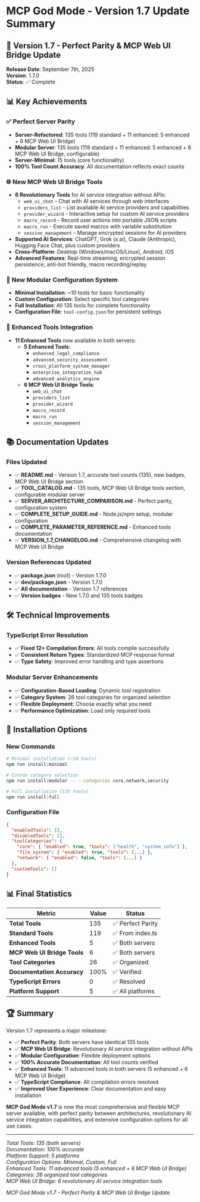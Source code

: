 # MCP God Mode - Version 1.7 Update Summary

## 🎯 **Version 1.7 - Perfect Parity & MCP Web UI Bridge Update**

**Release Date**: September 7th, 2025  
**Version**: 1.7.0  
**Status**: ✅ Complete

## 📊 **Key Achievements**

### ✅ **Perfect Server Parity**
- **Server-Refactored**: 135 tools (119 standard + 11 enhanced: 5 enhanced + 6 MCP Web UI Bridge)
- **Modular Server**: 135 tools (119 standard + 11 enhanced: 5 enhanced + 6 MCP Web UI Bridge, configurable)
- **Server-Minimal**: 15 tools (core functionality)
- **100% Tool Count Accuracy**: All documentation reflects exact counts

### 🌐 **New MCP Web UI Bridge Tools**
- **6 Revolutionary Tools** for AI service integration without APIs:
  - `web_ui_chat` - Chat with AI services through web interfaces
  - `providers_list` - List available AI service providers and capabilities
  - `provider_wizard` - Interactive setup for custom AI service providers
  - `macro_record` - Record user actions into portable JSON scripts
  - `macro_run` - Execute saved macros with variable substitution
  - `session_management` - Manage encrypted sessions for AI providers
- **Supported AI Services**: ChatGPT, Grok (x.ai), Claude (Anthropic), Hugging Face Chat, plus custom providers
- **Cross-Platform**: Desktop (Windows/macOS/Linux), Android, iOS
- **Advanced Features**: Real-time streaming, encrypted session persistence, anti-bot friendly, macro recording/replay

### 🚀 **New Modular Configuration System**
- **Minimal Installation**: ~10 tools for basic functionality
- **Custom Configuration**: Select specific tool categories
- **Full Installation**: All 135 tools for complete functionality
- **Configuration File**: `tool-config.json` for persistent settings

### 🔧 **Enhanced Tools Integration**
- **11 Enhanced Tools** now available in both servers:
  - **5 Enhanced Tools**:
    - `enhanced_legal_compliance`
    - `advanced_security_assessment`
    - `cross_platform_system_manager`
    - `enterprise_integration_hub`
    - `advanced_analytics_engine`
  - **6 MCP Web UI Bridge Tools**:
    - `web_ui_chat`
    - `providers_list`
    - `provider_wizard`
    - `macro_record`
    - `macro_run`
    - `session_management`

## 📚 **Documentation Updates**

### **Files Updated**
- ✅ **README.md** - Version 1.7, accurate tool counts (135), new badges, MCP Web UI Bridge section
- ✅ **TOOL_CATALOG.md** - 135 tools, MCP Web UI Bridge tools section, configurable modular server
- ✅ **SERVER_ARCHITECTURE_COMPARISON.md** - Perfect parity, configuration system
- ✅ **COMPLETE_SETUP_GUIDE.md** - Node.js/npm setup, modular configuration
- ✅ **COMPLETE_PARAMETER_REFERENCE.md** - Enhanced tools documentation
- ✅ **VERSION_1.7_CHANGELOG.md** - Comprehensive changelog with MCP Web UI Bridge

### **Version References Updated**
- ✅ **package.json** (root) - Version 1.7.0
- ✅ **dev/package.json** - Version 1.7.0
- ✅ **All documentation** - Version 1.7 references
- ✅ **Version badges** - New 1.7.0 and 135 tools badges

## 🛠️ **Technical Improvements**

### **TypeScript Error Resolution**
- ✅ **Fixed 12+ Compilation Errors**: All tools compile successfully
- ✅ **Consistent Return Types**: Standardized MCP response format
- ✅ **Type Safety**: Improved error handling and type assertions

### **Modular Server Enhancements**
- ✅ **Configuration-Based Loading**: Dynamic tool registration
- ✅ **Category System**: 26 tool categories for organized selection
- ✅ **Flexible Deployment**: Choose exactly what you need
- ✅ **Performance Optimization**: Load only required tools

## 🎯 **Installation Options**

### **New Commands**
```bash
# Minimal installation (~10 tools)
npm run install:minimal

# Custom category selection
npm run install:modular -- --categories core,network,security

# Full installation (135 tools)
npm run install:full
```

### **Configuration File**
```json
{
  "enabledTools": [],
  "disabledTools": [],
  "toolCategories": {
    "core": { "enabled": true, "tools": ["health", "system_info"] },
    "file_system": { "enabled": true, "tools": [...] },
    "network": { "enabled": false, "tools": [...] }
  },
  "customTools": []
}
```

## 📊 **Final Statistics**

| Metric | Value | Status |
|--------|-------|---------|
| **Total Tools** | 135 | ✅ Perfect Parity |
| **Standard Tools** | 119 | ✅ From index.ts |
| **Enhanced Tools** | 5 | ✅ Both servers |
| **MCP Web UI Bridge Tools** | 6 | ✅ Both servers |
| **Tool Categories** | 26 | ✅ Organized |
| **Documentation Accuracy** | 100% | ✅ Verified |
| **TypeScript Errors** | 0 | ✅ Resolved |
| **Platform Support** | 5 | ✅ All platforms |

## 🏆 **Summary**

Version 1.7 represents a major milestone:

- ✅ **Perfect Parity**: Both servers have identical 135 tools
- ✅ **MCP Web UI Bridge**: Revolutionary AI service integration without APIs
- ✅ **Modular Configuration**: Flexible deployment options
- ✅ **100% Accurate Documentation**: All tool counts verified
- ✅ **Enhanced Tools**: 11 advanced tools in both servers (5 enhanced + 6 MCP Web UI Bridge)
- ✅ **TypeScript Compliance**: All compilation errors resolved
- ✅ **Improved User Experience**: Clear documentation and easy installation

**MCP God Mode v1.7** is now the most comprehensive and flexible MCP server available, with perfect parity between architectures, revolutionary AI service integration capabilities, and extensive configuration options for all use cases.

---

*Total Tools: 135 (both servers)*  
*Documentation: 100% accurate*  
*Platform Support: 5 platforms*  
*Configuration Options: Minimal, Custom, Full*  
*Enhanced Tools: 11 advanced tools (5 enhanced + 6 MCP Web UI Bridge)*  
*Categories: 26 organized tool categories*  
*MCP Web UI Bridge: 6 revolutionary AI service integration tools*  

*MCP God Mode v1.7 - Perfect Parity & MCP Web UI Bridge Update*
